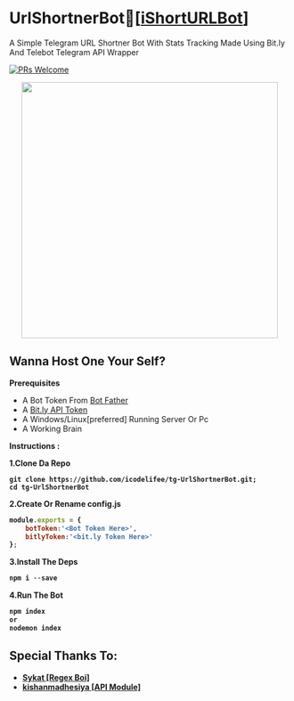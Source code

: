 # UrlShortnerBot🤖[[iShortURLBot](http://t.me/ishorturlbot)]
A Simple Telegram URL Shortner Bot With Stats Tracking Made Using Bit.ly And Telebot Telegram API Wrapper


[![PRs Welcome](https://img.shields.io/badge/PRs-welcome-brightgreen.svg?style=flat-square)](http://makeapullrequest.com) 

<p align="center">
  <img width="460" height="460" src="https://i.ibb.co/FmwGNZK/ishorturl.jpg">
</p>

<h2>Wanna Host One Your Self?</h2>
<b><p>Prerequisites</p></b>
<ul>
  <li>A Bot Token From <a href="t.me/botfather">Bot Father</a></li>
  <li>A <a href="https://bitly.is/2TXZNSG">Bit.ly API Token</a></li>
  <li>A Windows/Linux[preferred] Running Server Or Pc</li>
  <li>A Working Brain</li>
</ul>
<b>
  <p>Instructions : </p>
<b>
1.Clone Da Repo

```
git clone https://github.com/icodelifee/tg-UrlShortnerBot.git;
cd tg-UrlShortnerBot
```

2.Create Or Rename config.js
```javascript
module.exports = {
    botToken:'<Bot Token Here>',
    bitlyToken:'<bit.ly Token Here>'
};
```

3.Install The Deps
```javascript
npm i --save
```

4.Run The Bot
```javascript
npm index 
or
nodemon index
```

<h2>Special Thanks To:</h2>
<ul>
  <li><a href="https://github.com/rmrfasterisk">Sykat [Regex Boi]</a></li>
  <li><a href="https://github.com/kishanmadhesiya">kishanmadhesiya [API Module]</li>
</ul> 
